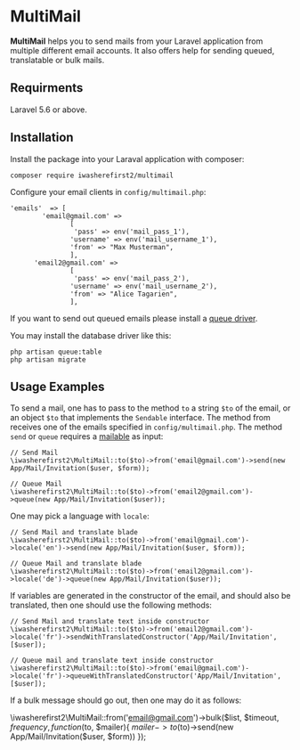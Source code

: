 # MultiMail 

**MultiMail** helps you to send mails from your Laravel application from multiple different email accounts. It also offers help for sending queued, translatable or bulk mails.

## Requirments

Laravel 5.6 or above.


## Installation 

Install the package into your Laraval application with composer:

    composer require iwasherefirst2/multimail 

Configure your email clients in `config/multimail.php`: 

    'emails'  => [ 
			'email@gmail.com' => 
			       [
					'pass' => env('mail_pass_1'),
	               'username' => env('mail_username_1'),
				   'from' => "Max Musterman",
				   ],
		  'email2@gmail.com' => 
			       [
					'pass' => env('mail_pass_2'),
	               'username' => env('mail_username_2'),
				   'from' => "Alice Tagarien",
				   ],
				  
If you want to send out queued emails please install a [queue driver](https://laravel.com/docs/5.8/queues#driver-prerequisites).

You may install the database driver like this:

    php artisan queue:table
    php artisan migrate

## Usage Examples

To send a mail, one has to pass to the method `to` a string `$to` of the email, or an object `$to` that implements the `Sendable` interface.
The method from receives one of the emails specified in `config/multimail.php`. The method `send` or `queue` requires a [mailable](https://laravel.com/docs/5.8/mail#generating-mailables) as input:

    // Send Mail 
    \iwasherefirst2\MultiMail::to($to)->from('email@gmail.com')->send(new App/Mail/Invitation($user, $form));
	
	// Queue Mail 
    \iwasherefirst2\MultiMail::to($to)->from('email2@gmail.com')->queue(new App/Mail/Invitation($user));
	
One may pick a language with `locale`:
	
	// Send Mail and translate blade
    \iwasherefirst2\MultiMail::to($to)->from('email@gmail.com')->locale('en')->send(new App/Mail/Invitation($user, $form));
	
	// Queue Mail and translate blade
    \iwasherefirst2\MultiMail::to($to)->from('email2@gmail.com')->locale('de')->queue(new App/Mail/Invitation($user));
	
If variables are generated in the constructor of the email, and should also be translated, then one should use the following methods:
	
	// Send Mail and translate text inside constructor
    \iwasherefirst2\MultiMail::to($to)->from('email2@gmail.com')->locale('fr')->sendWithTranslatedConstructor('App/Mail/Invitation', [$user]);
	
	// Queue mail and translate text inside constructor
	\iwasherefirst2\MultiMail::to($to)->from('email@gmail.com')->locale('fr')->queueWithTranslatedConstructor('App/Mail/Invitation', [$user]);

If a bulk message should go out, then one may do it as follows:

   \iwasherefirst2\MultiMail::from('email@gmail.com')->bulk($list, $timeout, $frequency, function($to, $mailer){ $mailer->to($to)->send(new App/Mail/Invitation($user, $form))  });

	
	